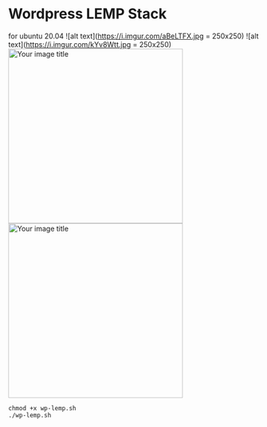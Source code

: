 # Wordpress LEMP Stack
 for ubuntu 20.04
![alt text](https://i.imgur.com/aBeLTFX.jpg = 250x250)
![alt text](https://i.imgur.com/kYv8Wtt.jpg = 250x250)
<img src="https://i.imgur.com/aBeLTFX.jpg" alt="Your image title" width="350"/> <img src="https://i.imgur.com/kYv8Wtt.jpg" alt="Your image title" width="350"/>

```
chmod +x wp-lemp.sh
./wp-lemp.sh
```
